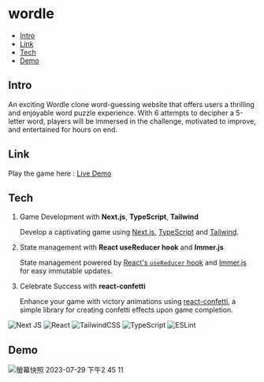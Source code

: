 # wordle

* [Intro](#intro)
* [Link](#link)
* [Tech](#tech)
* [Demo](#demo)


## Intro
An exciting Wordle clone word-guessing website that offers users a thrilling and enjoyable word puzzle experience. With 6 attempts to decipher a 5-letter word, players will be immersed in the challenge, motivated to improve, and entertained for hours on end.

## Link
Play the game here : <a href="https://peko-wordle.vercel.app/">Live Demo</a>


## Tech
1. Game Development with **Next.js**, **TypeScript**, **Tailwind**
   
   Develop a captivating game using [Next.js](https://nextjs.org/), [TypeScript](https://www.typescriptlang.org/) and [Tailwind](https://tailwindcss.com/).

2. State management with **React useReducer hook** and **Immer.js**

    State management powered by [React's `useReducer` hook](https://react.dev/reference/react/useReducer) and [Immer.js](https://github.com/immerjs/immer) for easy immutable updates.

3. Celebrate Success with **react-confetti**

    Enhance your game with victory animations using [react-confetti](https://github.com/alampros/react-confetti), a simple library for creating confetti effects upon game completion.



![Next JS](https://img.shields.io/badge/Next-black?style=for-the-badge&logo=next.js&logoColor=white)
![React](https://img.shields.io/badge/react-%2320232a.svg?style=for-the-badge&logo=react&logoColor=%2361DAFB)
![TailwindCSS](https://img.shields.io/badge/tailwindcss-%2338B2AC.svg?style=for-the-badge&logo=tailwind-css&logoColor=white)
![TypeScript](https://img.shields.io/badge/typescript-%23007ACC.svg?style=for-the-badge&logo=typescript&logoColor=white)
![ESLint](https://img.shields.io/badge/ESLint-4B3263?style=for-the-badge&logo=eslint&logoColor=white)

## Demo
![螢幕快照 2023-07-29 下午2 45 11](https://github.com/pekoisgood/wordle/assets/115715217/797a53b3-4f54-4526-8bc2-51a0b4b066f1)

